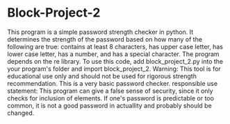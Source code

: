 # Block-Project-2
This program is a simple password strength checker in python. It determines the strength of the password based on how many of the following are true: contains at least 8 characters, has upper case letter, has lower case letter, has a number, and has a special character.
The program depends on the re library. To use this code, add block_project_2.py into the your program's folder and import block_project_2.
Warning: This tool is for educational use only and should not be used for rigorous strength recommendation. This is a very basic password checker.
responsible use statement: This program can give a false sense of security, since it only checks for inclusion of elements. If one's password is predictable or too common, it is not a good password in actuallity and probably should be changed.
